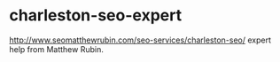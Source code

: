 charleston-seo-expert
=====================

http://www.seomatthewrubin.com/seo-services/charleston-seo/ expert help from Matthew Rubin.